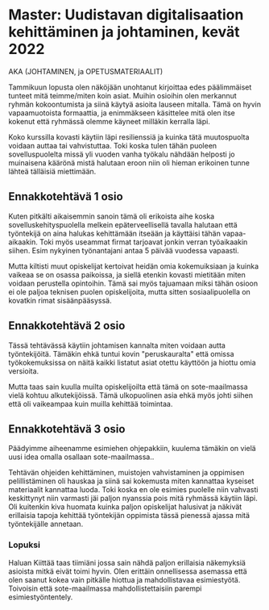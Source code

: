 # Master: Uudistavan digitalisaation kehittäminen ja johtaminen, kevät 2022
AKA (JOHTAMINEN, ja OPETUSMATERIAALIT)

Tammikuun lopusta olen näköjään unohtanut kirjoittaa edes päälimmäiset tunteet mitä teimme/miten koin asiat.
Muihin osioihin olen merkannut ryhmän kokoontumista ja siinä käytyä asioita lauseen mitalla. Tämä on hyvin vapaamuotoista formaattia, ja enimmäkseen käsittelee mitä olen itse kokenut että ryhmässä olemme käyneet milläkin kerralla läpi.

Koko kurssilla kovasti käytiin läpi resilienssiä ja kuinka tätä muutospuolta voidaan auttaa tai vahvistuttaa. Toki koska tulen tähän puoleen sovelluspuolelta missä yli vuoden vanha työkalu nähdään helposti jo muinaisena käärönä mistä halutaan eroon niin oli hieman erikoinen tunne lähteä tälläisiä miettimään.

## Ennakkotehtävä 1 osio

Kuten pitkälti aikaisemmin sanoin tämä oli erikoista aihe koska sovelluskehityspuolella melkein epäterveellisellä tavalla halutaan että työntekijä on aina halukas kehittämään itseään ja käyttäisi tähän vapaa-aikaakin. Toki myös useammat firmat tarjoavat jonkin verran työaikaakin siihen. Esim nykyinen työnantajani antaa 5 päivää vuodessa vapaasti.

Mutta kiltisti muut opiskelijat kertoivat heidän omia kokemuiksiaan ja kuinka vaikeaa se on osassa paikoissa, ja siellä etenkin kovasti mietitään miten voidaan perustella opintoihin. Tämä sai myös tajuamaan miksi tähän osioon ei ole paljoa teknisen puolen opiskelijoita, mutta sitten sosiaalipuolella on kovatkin rimat sisäänpääsyssä.


## Ennakkotehtävä 2 osio

Tässä tehtävässä käytiin johtamisen kannalta miten voidaan autta työntekijöitä. Tämäkin ehkä tuntui kovin "peruskauralta" että omissa työkokemuksissa on näitä kaikki listatut asiat otettu käyttöön ja hiottu omia versioita.

Mutta taas sain kuulla muilta opiskelijoilta että tämä on sote-maailmassa vielä kohtuu alkutekijöissä. Tämä ulkopuolinen asia ehkä myös johti siihen että oli vaikeampaa kuin muilla kehittää toimintaa. 

## Ennakkotehtävä 3 osio

Päädyimme aiheenamme esimiehen ohjepakkiin, kuulema tämäkin on vielä uusi idea omalla osallaan sote-maailmassa.. 

Tehtävän ohjeiden kehittäminen, muistojen vahvistaminen ja oppimisen pelillistäminen oli hauskaa ja siinä sai kokemusta miten kannattaa kyseiset materiaalit kannattaa luoda. Toki koska en ole esimies puolelle niin vahvasti keskittynyt niin varmasti jäi paljon nyanssia pois mitä ryhmässä käytiin läpi. Oli kuitenkin kiva huomata kuinka paljon opiskelijat halusivat ja näkivät erillaisia tapoja kehittää työntekijän oppimista tässä pienessä ajassa mitä työntekijälle annetaan.


### Lopuksi

Haluan Kiittää taas tiimiäni jossa sain nähdä paljon erillaisia näkemyksiä asioista mitkä eivät toimi hyvin. Olen erittäin onnellisessa asemassa että olen saanut kokea vain pitkälle hiottua ja mahdollistavaa esimiestyötä. Toivoisin että sote-maailmassa mahdollistettaisiin parempi esimiestyöntentely.
